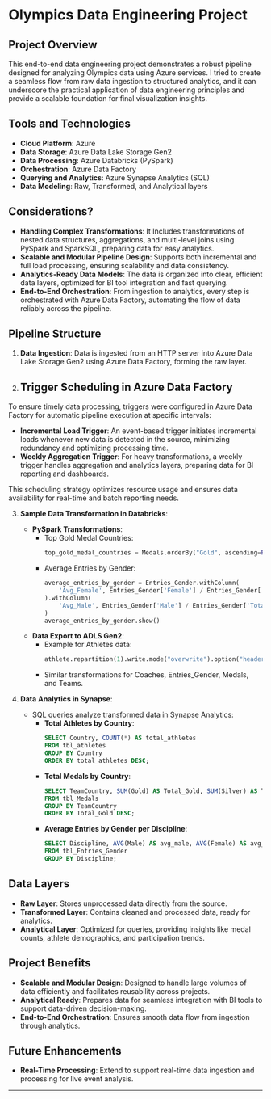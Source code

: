 # Olympics Data Engineering Project

## Project Overview
This end-to-end data engineering project demonstrates a robust pipeline designed for analyzing Olympics data using Azure services. I tried to create a seamless flow from raw data ingestion to structured analytics, and it can underscore the practical application of data engineering principles and provide a scalable foundation for final visualization insights. 

## Tools and Technologies
- **Cloud Platform**: Azure
- **Data Storage**: Azure Data Lake Storage Gen2
- **Data Processing**: Azure Databricks (PySpark)
- **Orchestration**: Azure Data Factory
- **Querying and Analytics**: Azure Synapse Analytics (SQL)
- **Data Modeling**: Raw, Transformed, and Analytical layers

## Considerations?
- **Handling Complex Transformations**: It Includes transformations of nested data structures, aggregations, and multi-level joins using PySpark and SparkSQL, preparing data for easy analytics.
- **Scalable and Modular Pipeline Design**: Supports both incremental and full load processing, ensuring scalability and data consistency.
- **Analytics-Ready Data Models**: The data is organized into clear, efficient data layers, optimized for BI tool integration and fast querying.
- **End-to-End Orchestration**: From ingestion to analytics, every step is orchestrated with Azure Data Factory, automating the flow of data reliably across the pipeline.

## Pipeline Structure
1. **Data Ingestion**: Data is ingested from an HTTP server into Azure Data Lake Storage Gen2 using Azure Data Factory, forming the raw layer.
2. ## Trigger Scheduling in Azure Data Factory
To ensure timely data processing, triggers were configured in Azure Data Factory for automatic pipeline execution at specific intervals:
- **Incremental Load Trigger**: An event-based trigger initiates incremental loads whenever new data is detected in the source, minimizing redundancy and optimizing processing time.
- **Weekly Aggregation Trigger**: For heavy transformations, a weekly trigger handles aggregation and analytics layers, preparing data for BI reporting and dashboards.

This scheduling strategy optimizes resource usage and ensures data availability for real-time and batch reporting needs.

3. **Sample Data Transformation in Databricks**:
   - **PySpark Transformations**:
     - Top Gold Medal Countries:
       ```python
       top_gold_medal_countries = Medals.orderBy("Gold", ascending=False).select("TeamCountry", "Gold").show()
       ```
     - Average Entries by Gender:
       ```python
       average_entries_by_gender = Entries_Gender.withColumn(
           'Avg_Female', Entries_Gender['Female'] / Entries_Gender['Total']
       ).withColumn(
           'Avg_Male', Entries_Gender['Male'] / Entries_Gender['Total']
       )
       average_entries_by_gender.show()
       ```
   - **Data Export to ADLS Gen2**:
     - Example for Athletes data:
       ```python
       athlete.repartition(1).write.mode("overwrite").option("header", "true").csv("dbfs:/mnt/olympicsview/transformed-data/athletes")
       ```
     - Similar transformations for Coaches, Entries_Gender, Medals, and Teams.

4. **Data Analytics in Synapse**:
   - SQL queries analyze transformed data in Synapse Analytics:
     - **Total Athletes by Country**:
       ```sql
       SELECT Country, COUNT(*) AS total_athletes
       FROM tbl_athletes
       GROUP BY Country
       ORDER BY total_athletes DESC;
       ```
     - **Total Medals by Country**:
       ```sql
       SELECT TeamCountry, SUM(Gold) AS Total_Gold, SUM(Silver) AS Total_Silver, SUM(Bronze) AS Total_Bronze
       FROM tbl_Medals
       GROUP BY TeamCountry
       ORDER BY Total_Gold DESC;
       ```
     - **Average Entries by Gender per Discipline**:
       ```sql
       SELECT Discipline, AVG(Male) AS avg_male, AVG(Female) AS avg_female
       FROM tbl_Entries_Gender
       GROUP BY Discipline;
       ```

## Data Layers
- **Raw Layer**: Stores unprocessed data directly from the source.
- **Transformed Layer**: Contains cleaned and processed data, ready for analytics.
- **Analytical Layer**: Optimized for queries, providing insights like medal counts, athlete demographics, and participation trends.

## Project Benefits
- **Scalable and Modular Design**: Designed to handle large volumes of data efficiently and facilitates reusability across projects.
- **Analytical Ready**: Prepares data for seamless integration with BI tools to support data-driven decision-making.
- **End-to-End Orchestration**: Ensures smooth data flow from ingestion through analytics.

## Future Enhancements
- **Real-Time Processing**: Extend to support real-time data ingestion and processing for live event analysis.
---
